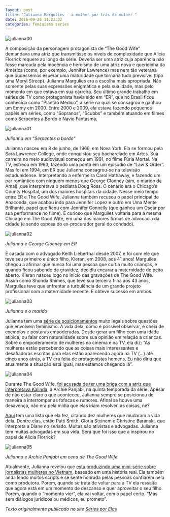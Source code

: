 ```yaml
---
layout: post
title: "Julianna Margulies – a mulher por trás da mulher "
date: 2016-09-28 11:23:32
categories: feminismo series
---
```


![julianna00](static/img/julianna00.jpg)

A composição da personagem protagonista de “The Good Wife” demandava uma atriz que transmitisse os níveis de complexidade que 
Alicia Florrick requere ao longo da série. Deveria ser uma atriz cuja aparência não fosse marcada pela inocência e heroísmo de
uma atriz nova e queridinha da América (como, por exemplo, Jennifer Lawrence) mas nem tão veterana que pudéssemos esperar uma 
maturidade que tornaria tudo previsível (tipo uma Meryl Streep). Julianna Margulies era a escolha mais apropriada. Não somente 
pelas suas expressões enigmática e pela sua idade, mas pelo momento em que estava em sua carreira. Seu último grande trabalho em
séries de TV como protagonista havia sido em “ER”, que no Brasil ficou conhecida como “Plantão Médico”,  a série na qual se 
consagrou e ganhou um Emmy em 2000. Entre 2000 e 2009, ela estava fazendo pequenos papéis em séries, como “Sopranos”, “Scubbs” 
e também atuando em filmes como Serpentes a Bordo e Navio Fantasma.


![julianna01](static/img/julianna01.jpg)

_Julianna em “Serpentes a bordo”_

Julianna nasceu em 8 de junho, de 1966, em Nova York. Ela se formou pela Sara Lawrence College, onde conquistou seu bacharelado
em Artes. Sua carreira no meio audiovisual começou em 1991, no filme Fúria Mortal. Na TV, estreou em 1993, fazendo uma ponta
em um episódio de “Law & Order”. Mas foi em 1994, em ER que Julianna consagrou-se na televisão estadunidense.
Interpretando a enfermeira Carol Hathaway, e fazendo um par romântico com ninguém menos que George Clonney 
(sim, o marido da Amal) ,que interpretava o pediatra Doug Ross. O cenário era o Chicago’s County Hospital, 
um dos maiores hospitais da cidade. Nesse meio tempo entre ER e The Good Wife, Julianna também recusou o papel principal de 
Anaconda, que acabou indo para Jennifer Lopez e outro em Uma Mente Brilhante, papel que ficou com Jennifer Connelly (que
ganhou um Oscar por sua performance no filme). É curioso que Marguiles voltaria para a mesma Chicago em The Good Wife, em 
uma das maiores firmas de advocacia da cidade (e sendo esposa do ex-procurador geral do condado).

![julianna02](static/img/julianna02.jpg)

_Julianna e George Clooney em ER_

É casada com o advogado Keith Lieberthal desde 2007, e foi com ele que teve seu primeiro e único filho, Kieran, em 2008, 
aos 41 anos! Marguiles chegou a afirmar que nunca foi uma pessoa que curtia muito crianças, e quando ficou sabendo da gravidez, 
decidiu encarar a maternidade de peito aberto. Kieran nasceu logo no início das gravações de The Good Wife. Assim como Shonda 
Rhimes, que teve sua terceira filha aos 43 anos, Marguiles teve que enfrentar a turbulência de um grande projeto profissional 
com a maternidade recente. E obteve sucesso em ambos.

![julianna03](static/img/julianna03.jpg)

_Julianna e o marido_

Julianna tem uma [série de posicionamentos](http://globalnews.ca/news/2051634/julianna-margulies-on-hollywood-feminism-and-her-unease-with-fame/) muito legais sobre questões que envolvem feminismo. A vida dela, como é possível 
observar, é cheia de exemplos e posturas empoderadas. Desde gerar um filho com uma idade atípica, ou falar com naturalidade 
sobre sua opinião em relação a crianças. Sobre o empoderamento de mulheres no cinema e na TV, ela diz: “As mulheres estão 
percebendo que as coisas mais interessantes e desafiadoras escritas para elas estão aparecendo agora na TV (…) até cinco anos
atrás, a TV era feita de protagonistas homens. Eu não diria que atualmente a situação está igual, mas estamos chegando lá”.

![julianna04](static/img/julianna04.jpg)

Durante The Good Wife, [foi acusada de ter uma briga com a atriz que interpretava Kalinda](http://www.vogue.com/13357483/the-good-wife-feud-julianna-margulies-archie-panjabi/), a Archie Panjabi, na quinta temporada da série. Apesar de não estar claro o que aconteceu, Julianna sempre se posicionou de maneira a interromper as fofocas e rumores. Afinal se houve uma desavença, não era pela mídia que elas iriam resolver, as coisas, né?

[Aqui](http://www.makers.com/blog/julianna-margulies-10-women-who-have-changed-her-life) tem uma lista que ela fez, citando dez mulheres que mudaram a vida dela. Dentre elas, estão Patti Smith, Gloria Steinem e 
Christine Baranski, que interpreta a Diane no seriado. Muitas são ativistas e advogadas. Julianna tem muitas advogadas em sua 
vida. Será que foi isso que a inspirou no papel de Alicia Florrick?

![julianna05](static/img/julianna05.jpg)

_Julianna e Archie Panjabi em cena de The Good Wife_

Atualmente, Julianna revelou que [está produzindo uma mini-série sobre jornalistas mulheres no Vietnam](http://www.rte.ie/entertainment/2016/0607/793820-margulies-says-good-wife-opened-up-a-door-for-women/), baseado em uma história 
real. Ela também anda lendo muitos scripts e se sente honrada pelas pessoas confiarem nela como produtora. Porém, quando se 
trata de voltar para a TV ela ressalta que agora está em um momento de descanso e quer aproveitar o seu filho. Porém, quando 
o “momento vier”, ela vai voltar, com o papel certo. “Mas sem diálogos jurídicos ou médicos, eu prometo”.

_Texto originalmente publicado no site [Séries por Elas](https://seriesporelas.com.br/julianna-margulies-mulher-por-tras-da-mulher/)_ 


